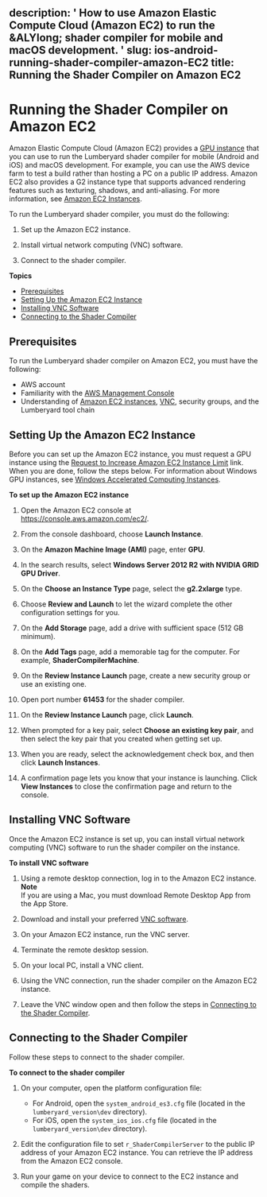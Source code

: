 description: ' How to use Amazon Elastic Compute Cloud (Amazon EC2) to run the &ALYlong;
  shader compiler for mobile and macOS development. '
slug: ios-android-running-shader-compiler-amazon-EC2
title: Running the Shader Compiler on Amazon EC2
---
# Running the Shader Compiler on Amazon EC2<a name="ios-android-running-shader-compiler-amazon-EC2"></a>

Amazon Elastic Compute Cloud \(Amazon EC2\) provides a [GPU instance](https://aws.amazon.com/blogs/aws/build-3d-streaming-applications-with-ec2s-new-g2-instance-type/) that you can use to run the Lumberyard shader compiler for mobile \(Android and iOS\) and macOS development\. For example, you can use the AWS device farm to test a build rather than hosting a PC on a public IP address\. Amazon EC2 also provides a G2 instance type that supports advanced rendering features such as texturing, shadows, and anti\-aliasing\. For more information, see [Amazon EC2 Instances](https://docs.aws.amazon.com/AWSEC2/latest/WindowsGuide/Instances.html)\.

To run the Lumberyard shader compiler, you must do the following:

1. Set up the Amazon EC2 instance\.

1. Install virtual network computing \(VNC\) software\.

1. Connect to the shader compiler\.

**Topics**
+ [Prerequisites](#ios-android-shader-compiler-amazon-EC2-prerequisites)
+ [Setting Up the Amazon EC2 Instance](#ios-android-set-up-amazon-EC2-instance)
+ [Installing VNC Software](#ios-android-install-VNC-software)
+ [Connecting to the Shader Compiler](#ios-android-connect-shader-compiler)

## Prerequisites<a name="ios-android-shader-compiler-amazon-EC2-prerequisites"></a>

To run the Lumberyard shader compiler on Amazon EC2, you must have the following:
+ AWS account
+ Familiarity with the [AWS Management Console](https://console.aws.amazon.com/)
+ Understanding of [Amazon EC2 instances](https://docs.aws.amazon.com/AWSEC2/latest/WindowsGuide/Instances.html), [VNC](https://www.realvnc.com/docs/), security groups, and the Lumberyard tool chain

## Setting Up the Amazon EC2 Instance<a name="ios-android-set-up-amazon-EC2-instance"></a>

Before you can set up the Amazon EC2 instance, you must request a GPU instance using the [Request to Increase Amazon EC2 Instance Limit](https://docs.aws.amazon.com/AWSEC2/latest/WindowsGuide/accelerated-computing-instances.html#gpu-instance-current-limitations) link\. When you are done, follow the steps below\. For information about Windows GPU instances, see [Windows Accelerated Computing Instances](https://docs.aws.amazon.com/AWSEC2/latest/WindowsGuide/accelerated-computing-instances.html)\.

**To set up the Amazon EC2 instance**

1. Open the Amazon EC2 console at [https://console\.aws\.amazon\.com/ec2/](https://console.aws.amazon.com/ec2/)\.

1. From the console dashboard, choose **Launch Instance**\.

1. On the **Amazon Machine Image \(AMI\)** page, enter **GPU**\.

1. In the search results, select **Windows Server 2012 R2 with NVIDIA GRID GPU Driver**\.

1. On the **Choose an Instance Type** page, select the **g2\.2xlarge** type\.

1. Choose **Review and Launch** to let the wizard complete the other configuration settings for you\.

1. On the **Add Storage** page, add a drive with sufficient space \(512 GB minimum\)\.

1. On the **Add Tags** page, add a memorable tag for the computer\. For example, **ShaderCompilerMachine**\.

1. On the **Review Instance Launch** page, create a new security group or use an existing one\.

1. Open port number **61453** for the shader compiler\.

1. On the **Review Instance Launch** page, click **Launch**\.

1. When prompted for a key pair, select **Choose an existing key pair**, and then select the key pair that you created when getting set up\.

1. When you are ready, select the acknowledgement check box, and then click **Launch Instances**\.

1. A confirmation page lets you know that your instance is launching\. Click **View Instances** to close the confirmation page and return to the console\.

## Installing VNC Software<a name="ios-android-install-VNC-software"></a>

Once the Amazon EC2 instance is set up, you can install virtual network computing \(VNC\) software to run the shader compiler on the instance\.

**To install VNC software**

1. Using a remote desktop connection, log in to the Amazon EC2 instance\.
**Note**  
If you are using a Mac, you must download Remote Desktop App from the App Store\.

1. Download and install your preferred [VNC software](https://en.wikipedia.org/wiki/Virtual_Network_Computing)\.

1. On your Amazon EC2 instance, run the VNC server\.

1. Terminate the remote desktop session\.

1. On your local PC, install a VNC client\.

1. Using the VNC connection, run the shader compiler on the Amazon EC2 instance\.

1. Leave the VNC window open and then follow the steps in [Connecting to the Shader Compiler](#ios-android-connect-shader-compiler)\.

## Connecting to the Shader Compiler<a name="ios-android-connect-shader-compiler"></a>

Follow these steps to connect to the shader compiler\.

**To connect to the shader compiler**

1. On your computer, open the platform configuration file:
   + For Android, open the `system_android_es3.cfg` file \(located in the `lumberyard_version\dev` directory\)\.
   + For iOS, open the `system_ios_ios.cfg` file \(located in the `lumberyard_version\dev` directory\)\.

1. Edit the configuration file to set `r_ShaderCompilerServer` to the public IP address of your Amazon EC2 instance\. You can retrieve the IP address from the Amazon EC2 console\.

1. Run your game on your device to connect to the EC2 instance and compile the shaders\.